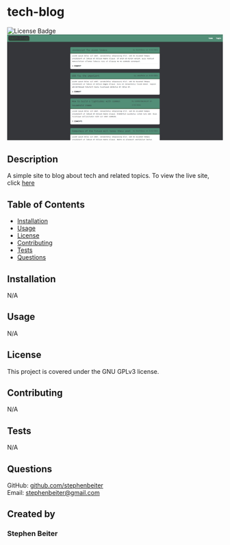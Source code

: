 # tech-blog
![License Badge](https://img.shields.io/badge/license-GNU%20GPLv3-green)
![tech-blog](./public/tech-blog.PNG)
## Description
A simple site to blog about tech and related topics. To view the live site, click [here](https://tech-blog-321.herokuapp.com/)
## Table of Contents
* [Installation](#Installation)
* [Usage](#Usage)
* [License](#License)
* [Contributing](#Contributing)
* [Tests](#Tests)
* [Questions](#Questions)
## Installation
N/A
## Usage
N/A
## License
This project is covered under the GNU GPLv3 license.
## Contributing
N/A
## Tests
N/A
## Questions
GitHub: [github.com/stephenbeiter](http://github.com/stephenbeiter)  
Email: [stephenbeiter@gmail.com](mailto:stephenbeiter@gmail.com)
## Created by
### Stephen Beiter